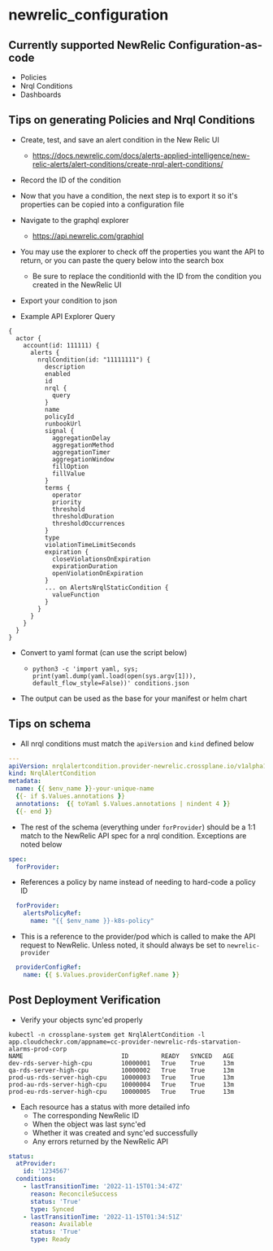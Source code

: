 # newrelic_configuration

## Currently supported NewRelic Configuration-as-code
* Policies
* Nrql Conditions
* Dashboards

## Tips on generating Policies and Nrql Conditions

* Create, test, and save an alert condition in the New Relic UI
    * https://docs.newrelic.com/docs/alerts-applied-intelligence/new-relic-alerts/alert-conditions/create-nrql-alert-conditions/
* Record the ID of the condition

* Now that you have a condition, the next step is to export it so it's properties can be copied into a configuration file


* Navigate to the graphql explorer
    * https://api.newrelic.com/graphiql

* You may use the explorer to check off the properties you want the API to return, or you can paste the query below into the search box
    * Be sure to replace the conditionId with the ID from the condition you created in the NewRelic UI

* Export your condition to json


* Example API Explorer Query
```
{
  actor {
    account(id: 111111) {
      alerts {
        nrqlCondition(id: "11111111") {
          description
          enabled
          id
          nrql {
            query
          }
          name
          policyId
          runbookUrl
          signal {
            aggregationDelay
            aggregationMethod
            aggregationTimer
            aggregationWindow
            fillOption
            fillValue
          }
          terms {
            operator
            priority
            threshold
            thresholdDuration
            thresholdOccurrences
          }
          type
          violationTimeLimitSeconds
          expiration {
            closeViolationsOnExpiration
            expirationDuration
            openViolationOnExpiration
          }
          ... on AlertsNrqlStaticCondition {
            valueFunction
          }
        }
      }
    }
  }
}
```


* Convert to yaml format (can use the script below)
    * `python3 -c 'import yaml, sys; print(yaml.dump(yaml.load(open(sys.argv[1])), default_flow_style=False))' conditions.json`


* The output can be used as the base for your manifest or helm chart

## Tips on schema
* All nrql conditions must match the `apiVersion` and `kind` defined below
```yaml
---
apiVersion: nrqlalertcondition.provider-newrelic.crossplane.io/v1alpha1
kind: NrqlAlertCondition
metadata:
  name: {{ $env_name }}-your-unique-name
  {{- if $.Values.annotations }}
  annotations:  {{ toYaml $.Values.annotations | nindent 4 }}
  {{- end }}
```

* The rest of the schema (everything under `forProvider`) should be a 1:1 match to the NewRelic API spec for a nrql condition.  Exceptions are noted below
```yaml
spec:
  forProvider:
```

* References a policy by name instead of needing to hard-code a policy ID
```yaml
  forProvider:
    alertsPolicyRef:
      name: "{{ $env_name }}-k8s-policy"
```

* This is a reference to the provider/pod which is called to make the API request to NewRelic.  Unless noted, it should always be set to `newrelic-provider`
```yaml
  providerConfigRef:
    name: {{ $.Values.providerConfigRef.name }}
```

## Post Deployment Verification
* Verify your objects sync'ed properly 
```text
kubectl -n crossplane-system get NrqlAlertCondition -l app.cloudcheckr.com/appname=cc-provider-newrelic-rds-starvation-alarms-prod-corp
NAME                           ID         READY   SYNCED   AGE
dev-rds-server-high-cpu        10000001   True    True     13m
qa-rds-server-high-cpu         10000002   True    True     13m
prod-us-rds-server-high-cpu    10000003   True    True     13m
prod-au-rds-server-high-cpu    10000004   True    True     13m
prod-eu-rds-server-high-cpu    10000005   True    True     13m
```

* Each resource has a status with more detailed info
    * The corresponding NewRelic ID
    * When the object was last sync'ed
    * Whether it was created and sync'ed successfully
    * Any errors returned by the NewRelic API
```yaml
status:
  atProvider:
    id: '1234567'
  conditions:
    - lastTransitionTime: '2022-11-15T01:34:47Z'
      reason: ReconcileSuccess
      status: 'True'
      type: Synced
    - lastTransitionTime: '2022-11-15T01:34:51Z'
      reason: Available
      status: 'True'
      type: Ready
```
